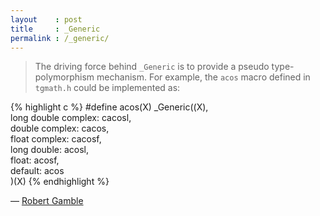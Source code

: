 ```yaml
---
layout    : post
title     : _Generic
permalink : /_generic/
---
```


> The driving force behind `_Generic` is to provide a pseudo type-polymorphism
> mechanism. For example, the `acos` macro defined in `tgmath.h` could be
> implemented as:

{% highlight c %}
#define acos(X) _Generic((X), \
    long double complex: cacosl, \
    double complex: cacos, \
    float complex: cacosf, \
    long double: acosl, \
    float: acosf, \
    default: acos \
    )(X)
{% endhighlight %}


&mdash; [Robert Gamble](http://www.robertgamble.net/2012/01/c11-generic-selections.html)
